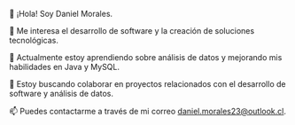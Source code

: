 👋 ¡Hola! Soy Daniel Morales.

👀 Me interesa el desarrollo de software y la creación de soluciones tecnológicas.

🌱 Actualmente estoy aprendiendo sobre análisis de datos y mejorando mis habilidades en Java y MySQL.

💞️ Estoy buscando colaborar en proyectos relacionados con el desarrollo de software y análisis de datos.

📫 Puedes contactarme a través de mi correo daniel.morales23@outlook.cl.

